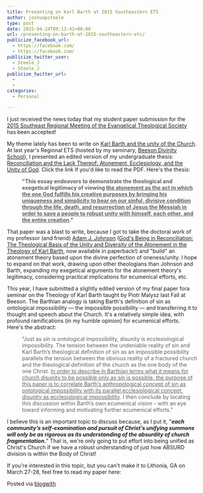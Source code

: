 ```yaml
---
title: Presenting on Karl Barth at 2015 Southeastern ETS
author: joshuapsteele
type: post
date: 2015-04-24T09:13:41+00:00
url: /presenting-on-barth-at-2015-southeastern-ets/
publicize_facebook_url:
  - https://facebook.com/
  - https://facebook.com/
publicize_twitter_user:
  - Steele_J
  - Steele_J
publicize_twitter_url:
  - 
  - 
categories:
  - Personal

---
```

I just received the news today that my student paper submission for the [2015 Southeast Regional Meeting of the Evangelical Theological Society][1] has been accepted!</p> 



My theme lately has been to write on <u>Karl Barth and the unity of the Church</u>. At last year&apos;s Regional ETS (hosted by my seminary, [Beeson Divinity School][2]), I presented an edited version of my undergraduate thesis: [Reconciliation and the Lack Thereof: Atonement, Ecclesiology, and the Unity of God][3]. Click the link if you&apos;d like to read the PDF. Here&apos;s the thesis:



<blockquote style="margin:0 0 0 40px;border:none;padding:0;">
  <p>
    <b>"This essay endeavors to demonstrate the theological and exegetical legitimacy of viewing <u>the atonement as the act in which the one God fulfills his creative purposes by bringing his uniqueness and simplicity to bear on our sinful, divisive condition through the life, death, and resurrection of Jesus the Messiah in order to save a people to robust unity with himself, each other, and the entire creation</u>."</b>
  </p>
</blockquote>



That paper was a blast to write, because I got to take the doctoral work of my professor (and friend) [Adam J. Johnson][4] ([God&apos;s Being in Reconciliation: The Theological Basis of the Unity and Diversity of the Atonement in the Theology of Karl Barth][5], now available in paperback!) and "build" an atonement theory based upon the divine perfection of oneness/unity. I hope to expand on that work, drawing upon other theologians than Johnson and Barth, expanding my exegetical arguments for the atonement theory&apos;s legitimacy, considering practical implications for ecumenical efforts, etc.

</p> 



This year, I have submitted a slightly edited version of my final paper fora seminar on the Theology of Karl Barth taught by Piotr Malysz last Fall at Beeson. The Barthian analogy is taking Barth&apos;s definition of sin as ontological impossibility &#8212; the impossible possibility &#8212; and transferring it to thought and speech about the Church. It&apos;s a relatively simple idea, with profound ramifications (in my humble opinion) for ecumenical efforts. Here&apos;s the abstract:



<blockquote style="margin:0 0 0 40px;border:none;padding:0;">
  <p>
    "Just as sin is ontological impossibility, disunity is ecclesiological impossibility. The tension between the undeniable reality of sin and Karl Barth&#x2019;s theological definition of sin as an impossible possibility parallels the tension between the obvious reality of a fractured church and the theological definition of the church as the one body of the one Christ. <u>In order to describe in Barthian terms what it means for church disunity to be possible only as sin is possible, the purpose of this paper is to correlate Barth&#x2019;s anthropological concept of sin as ontological impossibility with its parallel ecclesiological concept: disunity as ecclesiological impossibility</u>. I then conclude by locating this discussion within Barth&#x2019;s own ecumenical vision &#x2013; with an eye toward informing and motivating further ecumenical efforts."
  </p>
</blockquote>



I believe this is an important topic to discuss because, as I put it, "**_each community&#x2019;s self-examination and pursuit of Christ&#x2019;s unifying summons will only be as rigorous as its understanding of the absurdity of church fragmentation._**" That is, we&apos;re only going to put effort into being unified as Christ&apos;s Church if we have a robust understanding of just how ABSURD division is within the Body of Christ!



If you&apos;re interested in this topic, but you can&apos;t make it to Lithonia, GA on March 27-28, feel free to read my paper here:</p> 



Posted via [blogwith][6]

 [1]: https://lru.hobsonsradius.com/ssc/eform/N70x7m7aEx6G0x67128L.ssc
 [2]: http://www.beesondivinity.com/
 [3]: https://joshuapsteele.com/wp-content/uploads/2014/03/steele-southeast-ets-2014-paper-final-presesntation-edit.pdf
 [4]: http://academics.biola.edu/torrey/about/people/faculty/adam-johnson/
 [5]: http://www.amazon.com/Gods-Being-Reconciliation-Theological-Systematic/dp/0567123456
 [6]: http://blogwith.co